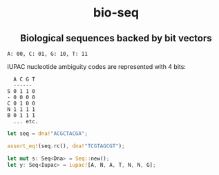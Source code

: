 <div class="title-block" style="text-align: center;" align="center">

# bio-seq <!-- omit in toc -->

## Biological sequences backed by bit vectors <!-- omit in toc -->
</div>


```
A: 00, C: 01, G: 10, T: 11
```

IUPAC nucleotide ambiguity codes are represented with 4 bits:

```
  A C G T
  ------
S 0 1 1 0
- 0 0 0 0
C 0 1 0 0
N 1 1 1 1
B 0 1 1 1
  ... etc.
```

```rust
let seq = dna!"ACGCTACGA";

assert_eq!(seq.rc(), dna!"TCGTAGCGT");
```

```rust
let mut s: Seq<Dna> = Seq::new();
let y: Seq<Iupac> = iupac![A, N, A, T, N, N, G];
```
